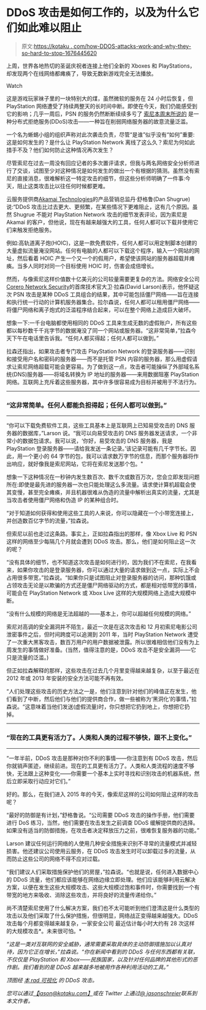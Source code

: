 # DDoS 攻击是如何工作的，以及为什么它们如此难以阻止

> 原文:[https://kotaku . com/how-DDOS-attacks-work-and-why-they-so-hard-to-stop-1676445620](https://kotaku.com/how-ddos-attacks-work-and-why-theyre-so-hard-to-stop-1676445620)

上周，世界各地热切的圣诞庆祝者连接上他们全新的 Xboxes 和 PlayStations，却发现两个在线网络都瘫痪了，导致无数新游戏完全无法播放。

Watch

这是游戏玩家袜子里的一块特别大的煤，虽然微软的服务在 24 小时后恢复，但 PlayStation 网络遭受了持续两整天的长时间中断。即使在今天，我们仍能感受到它的影响；几乎一周后，PSN 的服务仍然断断续续多亏了 [索尼本周末所说的](http://blog.us.playstation.com/2014/12/27/playstation-network-update-3/) 是一种分布式拒绝服务(DDoS)攻击——一种旨在削弱网络服务器的故意流量泛滥。

一个名为蜥蜴小组的组织声称对此次袭击负责，尽管“是谁”似乎没有“如何”重要:这是如何发生的？是什么让 PlayStation Network 离线了这么久？索尼为何如此措手不及？他们如何防止这种情况再次发生？

尽管索尼在过去一周没有回应记者的多次置评请求，但我与两名网络安全分析师进行了交谈，试图至少对这种情况是如何发生的做出一个有根据的猜测。虽然没有索尼的直接消息，很难解析这一特定攻击的细节，但这些分析师明确了一件事:今天，阻止这类攻击比以往任何时候都更难。

云服务提供商[Akamai Technologies](http://www.akamai.com/)的产品营销总监丹·舒格鲁(Dan Shugrue)说:“DDoS 攻击比过去更大、更频繁，在某些情况下更难阻止，这有几个原因。虽然 Shugrue 不能对 PlayStation Network 攻击的细节发表评论，因为索尼是 Akamai 的客户，但他说，现在有越来越强大的工具，任何人都可以下载并使用它们来触发拒绝服务。

例如:高轨道离子炮(HOIC)，这是一款免费软件，任何人都可以用定制脚本创建的大量虚拟流量淹没网站。任何有电脑的人都可以下载这个程序，输入一个网站的网址，然后看着 HOIC 产生一个又一个的假用户，希望使该网站的服务器超载并瘫痪。当多人同时对同一个目标使用 HOIC 时，伤害会成倍增长。

然而，与像索尼这样价值数十亿美元的公司较量需要更复杂的方法。网络安全公司[Corero Network Security](http://www.corero.com/)的首席技术官大卫·拉森(David Larson)表示，他怀疑这次 PSN 攻击是某种 DDoS 工具组合的结果，其中可能包括僵尸网络——旨在连接和执行统一行动的计算机服务器集合。拉尔森说，任何人都可以租用僵尸网络——将僵尸网络和离子炮式的泛滥程序结合起来，可以在整个网络上造成巨大破坏。

想象一下:一千台电脑都使用相同的 DDoS 工具来生成无数的虚假账户，所有这些都以每秒数千千兆字节的数据淹没了同一个网站或服务器。“这非常简单，”拉森今天下午在电话里告诉我。“任何人都买得起；任何人都可以做到。”

拉森还指出，如果攻击者专门攻击 PlayStation Network 的登录服务器——识别和接受用户名和密码的服务器——而不是托管 PSN 内容的服务器，那么用虚假请求让索尼网络超载可能会更容易。为了做到这一点，攻击者可能操纵了外部域名系统(DNS)服务器——将域名转换为 IP 地址的服务器——来用数据阻塞 PlayStation 网络。互联网上充斥着这些服务器，其中许多很容易成为目标并被用于不法行为。

* * *

### “这非常简单。任何人都能负担得起；任何人都可以做到。”

* * *

“你可以下载免费软件工具，这些工具基本上是互联网上已知易受攻击的 DNS 服务器的数据库，”Larson 说。“我可以向易受攻击的 DNS 服务器发送请求，一个非常小的数据包请求。我可以说，‘你好，易受攻击的 DNS 服务器，我是 PlayStation 登录服务器——请给我发送一条记录。’该记录可能有几千字节长。因此，用一个更小的 64 字节的包，我可以请求数万字节的信息，而那个服务器将作出响应，就好像我是索尼网站，它将在索尼发送那个包。"

想象一下这种情况在一秒钟内发生数百次、数千次或数百万次，您会立即发现问题所在:即使是最先进的服务器一次也只能处理这么多流量。请求使计算机超载会使其变慢，甚至完全瘫痪，并且机器很难从伪造的流量中解析出真实的流量，尤其是当攻击者使用僵尸网络和伪造 IP 的某种组合时。

“对于知道如何获得和使用这些工具的人来说，你可以隐藏在一个小带宽连接上，并创造数百亿字节的流量，”拉森说。

但索尼以前也走过这条路。事实上，正如拉森指出的那样，像 Xbox Live 和 PSN 这样的网络至少每隔几个月就会遭到 DDoS 攻击。那么，他们是如何阻止这一次的呢？

“没有具体的细节，也不知道这次攻击是如何进行的，因为我们不在索尼，在我看来，如果你攻击的是登录服务器，你可以通过大量的请求做到这一点，实际上不会占用很多带宽，”拉森说。“如果你只是试图阻止对登录服务器的访问，那种饥饿或占领攻击无论是以欺骗的方式还是僵尸网络驱动的方式，都是相对低带宽的事情，可能会在 PlayStation Network 或 Xbox Live 这样的大规模网络上造成大规模中断。

“没有什么规模的网络是无法超越的——基本上，你可以超越任何规模的网络。”

索尼对高调的安全漏洞并不陌生，最近一次是在这次攻击和 12 月初索尼电影公司泄密事件之后，但时间跨度可以追溯到 2011 年，当时 PlayStation Network 遭受了一次重大黑客攻击，数百万用户的用户数据被泄露。所以很难相信他们没有为上周发生的事情做好准备。(当然，值得注意的是，DDoS 攻击不是安全漏洞——它只是流量的泛滥。)

但正如拉森解释的那样，这些攻击在过去几个月里变得越来越复杂，以至于最近在 2012 年或 2013 年安装的安全方法可能不再有效。

“人们处理这些攻击的历史方法之一是，他们注意到针对他们的峰值正在发生，他们看到了中断，然后他们与他们的提供商合作，做一些被称为‘黑洞化’的事情，”拉森说。“这意味着当他们发送(虚假流量)时，你只想把它扔到地上，你想把它扔掉。

* * *

### “现在的工具更有活力了。人类和人类的过程不够快，跟不上变化。”

* * *

“一年半前，DDoS 攻击是那种对你不利的事情——你注意到有 DDoS 攻击，然后你就销声匿迹，继续前进。现在的工具更有活力了。人类和人类流程的速度不够快，无法跟上这种变化——你需要一个基本上实时寻找和识别攻击的机器系统，然后立即采取行动应对它们。”

好的。那么，在我们进入 2015 年的今天，像索尼这样的公司如何阻止这样的攻击呢？

“最好的防御是有计划，”舒格鲁说。“公司需要 DDoS 攻击的操作手册，他们需要进行 DoS 练习，当然，他们需要在攻击发生之前调查 DDoS 缓解提供商的选择。如果没有适当的防御措施，在攻击者决定释放压力之前，很难恢复服务器的功能。”

Larson 建议任何运行网络的人使用几种安全措施来识别不寻常的流量模式并减轻损害。他还建议公司使用云服务，在 DDoS 攻击发生时可以卸载过多的流量，从而防止这些公司的网络不得不应对过载。

“我们建议人们采取措施保护他们的房屋，”拉森说。“也就是说，任何进入数据中心的 DDoS 流量，他们都应该能够在网络边缘立即处理。他们应该能够利用云解决方案，以便在发生这些大规模攻击、这些大规模过饱和事件时，你需要找到一个有带宽的地方来吸收、消除这些攻击，并将良好的流量传递给你。”

尚不清楚索尼使用了什么解决方案，我们也不太可能听到他们澄清这是什么类型的攻击以及他们采取了什么保护措施，但很明显，网络战正变得越来越强大。DDoS 攻击每个月都变得越来越复杂，一家安全公司 最近估计每小时大约有 28 次这样的大规模攻击*。未来很可怕。*

*“这是一类对互联网的安全威胁，通常需要采取具体的主动防御措施加以认真对待，因为它正在增长，”拉森说。“你在新闻中看到的 DDoS 与任何东西都有关联，不仅仅是 PlayStation 和 Xbox——民族国家，以及针对任何品牌的其他形式的恶作剧。我们看到的是 DDoS 越来越多地被用作各种利用活动的工具。”*

**顶图经* [*本 rad 可视化*](https://www.youtube.com/watch?v=hNjdBSoIa8k) *的 DDoS 攻击。**

**您可以通过*[*【jason@kotaku.com】*](mailto:jason@kotaku.com)*或在 Twitter 上通过*[*@ jasonschreier*](http://twitter.com/jasonschreier)*联系到本文作者。**